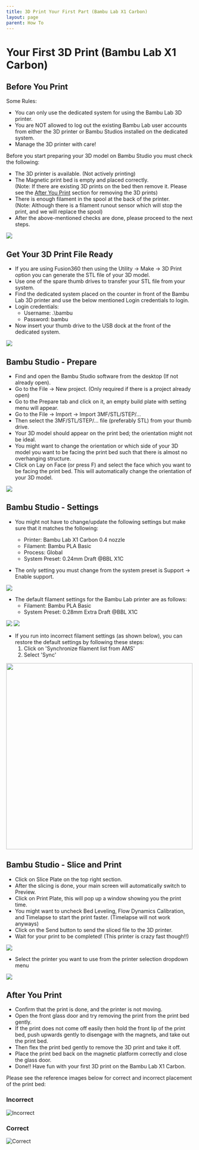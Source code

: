 ```yaml
---
title: 3D Print Your First Part (Bambu Lab X1 Carbon)
layout: page
parent: How To
---
```


# Your First 3D Print (Bambu Lab X1 Carbon)

## Before You Print

Some Rules:
- You can only use the dedicated system for using the Bambu Lab 3D printer.
- You are NOT allowed to log out the existing Bambu Lab user accounts from either the 3D printer or Bambu Studios installed on the dedicated system.
- Manage the 3D printer with care!

Before you start preparing your 3D model on Bambu Studio you must check the following:
  - The 3D printer is available. (Not actively printing)
  - The Magnetic print bed is empty and placed correctly. <br />
  (Note: If there are existing 3D prints on the bed then remove it. Please see the [After You Print](#after-you-print) section for removing the 3D prints)
  - There is enough filament in the spool at the back of the printer. <br />
  (Note: Although there is a filament runout sensor which will stop the print, and we will replace the spool)
- After the above-mentioned checks are done, please proceed to the next steps.

![](/assets/images/Bambu_lab/Bambu_lab_x1_carbon.png)

## Get Your 3D Print File Ready

- If you are using Fusion360 then using the Utility -> Make -> 3D Print option you can generate the STL file of your 3D model.
- Use one of the spare thumb drives to transfer your STL file from your system.
- Find the dedicated system placed on the counter in front of the Bambu Lab 3D printer and use the below mentioned Login credentials to login.
- Login credentials: 
  - Username: .\bambu 
  - Password: bambu
- Now insert your thumb drive to the USB dock at the front of the dedicated system.

![](/assets/images/Bambu_lab/Dedicated_system.png)

## Bambu Studio - Prepare

- Find and open the Bambu Studio software from the desktop (If not already open).
- Go to the File -> New project. (Only required if there is a project already open)
- Go to the Prepare tab and click on it, an empty build plate with setting menu will appear. 
- Go to the File -> Import -> Import 3MF/STL/STEP/...
- Then select the 3MF/STL/STEP/... file (preferably STL) from your thumb drive.
- Your 3D model should appear on the print bed; the orientation might not be ideal.
- You might want to change the orientation or which side of your 3D model you want to be facing the print bed such that there is almost no overhanging structure.
- Click on Lay on Face (or press F) and select the face which you want to be facing the print bed. This will automatically change the orientation of your 3D model.

![](/assets/images/Bambu_lab/Bambu_Studios_Tutorial-Prepare.gif)

## Bambu Studio - Settings

- You might not have to change/update the following settings but make sure that it matches the following:

  - Printer: Bambu Lab X1 Carbon 0.4 nozzle
  - Filament: Bambu PLA Basic
  - Process: Global
  - System Preset: 0.24mm Draft @BBL X1C

- The only setting you must change from the system preset is Support -> Enable support.

![](/assets/images/Bambu_lab/Bambu_Studios_Tutorial-Settings.gif)

- The default filament settings for the Bambu Lab printer are as follows:
  - Filament: Bambu PLA Basic 
  - System Preset: 0.28mm Extra Draft @BBL X1C
  
![](images/Bambu_Filament_Default.svg)
![](assets/images/Bambu_lab/Bambu_Filament_Default02.svg)

- If you run into incorrect filament settings (as shown below), you can restore the default settings by following these steps:
  1. Click on 'Synchronize filament list from AMS'
  2. Select 'Sync'
     
<img src="https://raw.githubusercontent.com/GIXLabs/GIXLabs.github.io/main/assets/images/Bambu_lab/Bambu_reset_filament.svg" width="500">  

## Bambu Studio - Slice and Print

- Click on Slice Plate on the top right section.
- After the slicing is done, your main screen will automatically switch to Preview.
- Click on Print Plate, this will pop up a window showing you the print time.
- You might want to uncheck Bed Leveling, Flow Dynamics Calibration, and Timelapse to start the print faster. (Timelapse will not work anyways)
- Click on the Send button to send the sliced file to the 3D printer.
- Wait for your print to be completed! (This printer is crazy fast though!!)

![](/assets/images/Bambu_lab/Bambu_Studios_Tutorial-Slice&print.gif) 

- Select the printer you want to use from the printer selection dropdown menu

![](/assets/images/Bambu_lab/Bambu_Printer_Selection.gif) 

## After You Print

- Confirm that the print is done, and the printer is not moving.
- Open the front glass door and try removing the print from the print bed gently.
- If the print does not come off easily then hold the front lip of the print bed, push upwards gently to disengage with the magnets, and take out the print bed.
- Then flex the print bed gently to remove the 3D print and take it off.
- Place the print bed back on the magnetic platform correctly and close the glass door.
- Done!! Have fun with your first 3D print on the Bambu Lab X1 Carbon.

Please see the reference images below for correct and incorrect placement of the print bed:

### Incorrect

![Incorrect](/assets/images/Bambu_lab/Incorrect_bed_placement.png) 

### Correct

![Correct](/assets/images/Bambu_lab/correct_bed_placement.png) 

